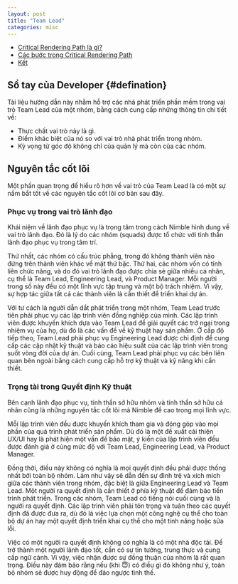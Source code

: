 ```yaml
---
layout: post
title: "Team Lead"
categories: misc
---
```


* [Critical Rendering Path là gì?](#defination)
* [Các bước trong Critical Rendering Path](#workflow)
* [Kết](#inconclution)

## Sổ tay của Developer {#defination}

<p>Tài liệu hướng dẫn này nhằm hỗ trợ các nhà phát triển phần mềm trong vai trò Team Lead của một nhóm, bằng cách cung cấp những thông tin chi tiết về:</p>
<ul>
    <li>Thực chất vai trò này là gì.</li>
    <li>Điểm khác biệt của nó so với vai trò nhà phát triển trong nhóm.</li>
    <li>Kỳ vọng từ góc độ không chỉ của quản lý mà còn của các nhóm.</li>
</ul>

<h2>Nguyên tắc cốt lõi</h2>
<p>Một phần quan trọng để hiểu rõ hơn về vai trò của Team Lead là có một sự nắm bắt tốt về các nguyên tắc cốt lõi cơ bản sau đây.</p>

<h3>Phục vụ trong vai trò lãnh đạo</h3>
<p>Khái niệm về lãnh đạo phục vụ là trọng tâm trong cách Nimble hình dung về vai trò lãnh đạo. Đó là lý do các nhóm (squads) được tổ chức với tinh thần lãnh đạo phục vụ trong tâm trí.</p>
<p>Thứ nhất, các nhóm có cấu trúc phẳng, trong đó không thành viên nào đứng trên thành viên khác về mặt thứ bậc. Thứ hai, các nhóm vốn có tính liên chức năng, và do đó vai trò lãnh đạo được chia sẻ giữa nhiều cá nhân, cụ thể là Team Lead, Engineering Lead, và Product Manager. Mỗi người trong số này đều có một lĩnh vực tập trung và một bộ trách nhiệm. Vì vậy, sự hợp tác giữa tất cả các thành viên là cần thiết để triển khai dự án.</p>
<p>Với tư cách là người dẫn dắt phát triển trong một nhóm, Team Lead trước tiên phải phục vụ các lập trình viên đồng nghiệp của mình. Các lập trình viên được khuyến khích dựa vào Team Lead để giải quyết các trở ngại trong nhiệm vụ của họ, dù đó là các vấn đề về kỹ thuật hay sản phẩm. Ở cấp độ tiếp theo, Team Lead phải phục vụ Engineering Lead được chỉ định để cung cấp các cập nhật kỹ thuật và báo cáo hiệu suất của các lập trình viên trong suốt vòng đời của dự án. Cuối cùng, Team Lead phải phục vụ các bên liên quan bên ngoài bằng cách cung cấp hỗ trợ kỹ thuật và kỹ năng khi cần thiết.</p>

<h3>Trọng tài trong Quyết định Kỹ thuật</h3>
<p>Bên cạnh lãnh đạo phục vụ, tinh thần sở hữu nhóm và tinh thần sở hữu cá nhân cũng là những nguyên tắc cốt lõi mà Nimble đề cao trong mọi lĩnh vực.</p>
<p>Mỗi lập trình viên đều được khuyến khích tham gia và đóng góp vào mọi phần của quá trình phát triển sản phẩm. Dù đó là một đề xuất cải thiện UX/UI hay là phát hiện một vấn đề bảo mật, ý kiến của lập trình viên đều được đánh giá ở cùng mức độ với Team Lead, Engineering Lead, và Product Manager.</p>
<p>Đồng thời, điều này không có nghĩa là mọi quyết định đều phải được thống nhất bởi toàn bộ nhóm. Làm như vậy sẽ dẫn đến sự đình trệ và xích mích giữa các thành viên trong nhóm, đặc biệt là giữa Engineering Lead và Team Lead. Một người ra quyết định là cần thiết ở phía kỹ thuật để đảm bảo tiến trình phát triển. Trong các nhóm, Team Lead có tiếng nói cuối cùng và là người ra quyết định. Các lập trình viên phải tôn trọng và tuân theo các quyết định đã được đưa ra, dù đó là việc lựa chọn một công nghệ cụ thể cho toàn bộ dự án hay một quyết định triển khai cụ thể cho một tính năng hoặc sửa lỗi.</p>
<p>Việc có một người ra quyết định không có nghĩa là có một nhà độc tài. Để trở thành một người lãnh đạo tốt, cần có sự tin tưởng, trung thực và cung cấp ngữ cảnh. Vì vậy, việc nhận được sự đồng thuận của nhóm là rất quan trọng. Điều này đảm bảo rằng nếu (khi 😇) có điều gì đó không như ý, toàn bộ nhóm sẽ được huy động để đảo ngược tình thế.</p>
